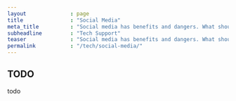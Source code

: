 ```yaml
---
layout              : page
title               : "Social Media"
meta_title          : "Social media has benefits and dangers. What should you know before you or a family member dive into the digital social network?"
subheadline         : "Tech Support"
teaser              : "Social media has benefits and dangers. What should you know before you or a family member dive into the digital social network?."
permalink           : "/tech/social-media/"
---
```


## TODO

todo